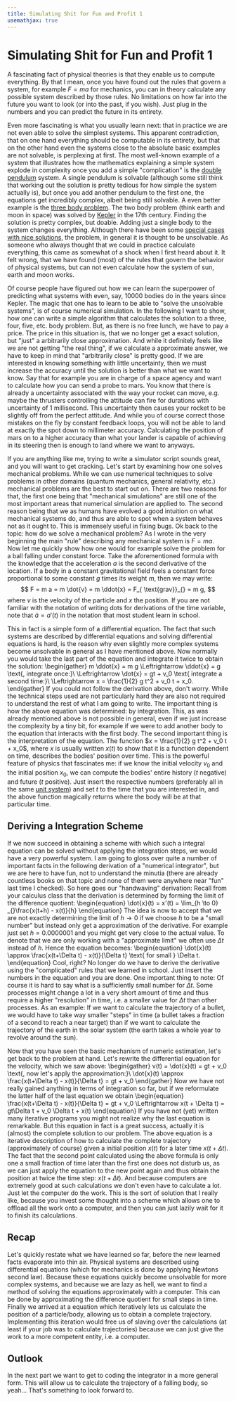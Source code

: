 ```yaml
---
title: Simulating Shit for Fun and Profit 1
usemathjax: true
---
```


# Simulating Shit for Fun and Profit 1

A fascinating fact of physical theories is that they enable us to compute everything.
By that I mean, once you have found out the rules that govern a system, for example $F = ma$ for mechanics, you can in theory calculate any possible system described by those rules.
No limitations on how far into the future you want to look (or into the past, if you wish).
Just plug in the numbers and you can predict the future in its entirety.

Even more fascinating is what you usually learn next: that in practice we are not even able to solve the simplest systems.
This apparent contradiction, that on one hand everything should be computable in its entirety, but that on the other hand even the systems close to the absolute basic examples are not solvable, is perplexing at first.
The most well-known example of a system that illustrates how the mathematics explaining a simple system explode in complexity once you add a simple "complication" is the [double pendulum](https://en.wikipedia.org/wiki/Double_pendulum) system.
A single pendulum is solvable (although some still think that working out the solution is pretty tedious for how simple the system actually is), but once you add another pendulum to the first one, the equations get incredibly complex, albeit being still solvable.
A even better example is the [three body problem](https://en.wikipedia.org/wiki/Three-body_problem).
The two body problem (think earth and moon in space) was solved by [Kepler](https://en.wikipedia.org/wiki/Johannes_Kepler) in the 17th century.
Finding the solution is pretty complex, but doable.
Adding just a single body to the system changes everything.
Although there have been some [special cases with nice solutions](https://en.wikipedia.org/wiki/Three-body_problem#Special-case_solutions), the problem, in general it is thought to be unsolvable.
As someone who always thought that we could in practice calculate everything, this came as somewhat of a shock when I first heard about it.
It felt wrong, that we have found (most) of the rules that govern the behavior of physical systems, but can not even calculate how the system of sun, earth and moon works.

Of course people have figured out how we can learn the superpower of predicting what systems with even, say, 10000 bodies do in the years since Kepler.
The magic that one has to learn to be able to "solve the unsolvable systems", is of course numerical simulation.
In the following I want to show, how one can write a simple algorithm that calculates the solution to a three, four, five, etc. body problem.
But, as there is no free lunch, we have to pay a price.
The price in this situation is, that we no longer get a exact solution, but "just" a arbitrarily close approximation.
And while it definitely feels like we are not getting "the real thing", if we calculate a approximate answer, we have to keep in mind that "arbitrarily close" is pretty good.
If we are interested in knowing something with little uncertainty, then we must increase the accuracy until the solution is better than what we want to know.
Say that for example you are in charge of a space agency and want to calculate how you can send a probe to mars. 
You know that there is already a uncertainty associated with the way your rocket can move, e.g. maybe the thrusters controlling the attitude can fire for durations with uncertainty of 1 millisecond.
This uncertainty then causes your rocket to be slightly off from the perfect attitude.
And while you of course correct those mistakes on the fly by constant feedback loops, you will not be able to land at exactly the spot down to millimeter accuracy.
Calculating the position of mars on to a higher accuracy than what your lander is capable of achieving in its steering then is enough to land where we want to anyways.

If you are anything like me, trying to write a simulator script sounds great, and you will want to get cracking.
Let's start by examining how one solves mechanical problems.
While we can use numerical techniques to solve problems in other domains (quantum mechanics, general relativity, etc.) mechanical problems are the best to start out on.
There are two reasons for that, the first one being that "mechanical simulations" are still one of the most important areas that numerical simulation are applied to.
The second reason being that we as humans have evolved a good intuition on what mechanical systems do, and thus are able to spot when a system behaves not as it ought to.
This is immensely useful in fixing bugs.
Ok back to the topic: how do we solve a mechanical problem?
As I wrote in the very beginning the main "rule" describing any mechanical system is $F = ma$.
Now let me quickly show how one would for example solve the problem for a ball falling under constant force.
Take the aforementioned formula with the knowledge that the acceleration $a$ is the second derivative of the location.
If a body in a constant gravitational field feels a constant force proportional to some constant $g$ times its weight $m$, then we may write:
$$
F = m a = m \dot{v} = m \ddot{x} = F_{ \text{grav}}_{} = m g,
$$
where $v$ is the velocity of the particle and $x$ the position.
If you are not familiar with the notation of writing dots for derivations of the time variable, note that $\dot{a} = a'(t)$ in the notation that most student learn in school.

This in fact is a simple form of a differential equation.
The fact that such systems are described by differential equations and solving differential equations is hard, is the reason why even slightly more complex systems become unsolvable in general as I have mentioned above.
Now normally you would take the last part of the equation and integrate it twice to obtain the solution:
\begin{gather}
m \ddot{x} = m g \Leftrightarrow \ddot{x} = g \text{, integrate once:}\\
\Leftrightarrow \dot{x} = gt + v_0 \text{ integrate a second time:}\\
\Leftrightarrow x = \frac{1}{2} g t^2 + v_0 t + x_0.
\end{gather}
If you could not follow the derivation above, don't worry.
While the technical steps used are not particularly hard they are also not required to understand the rest of what I am going to write.
The important thing is how the above equation was determined: by integration.
This, as was already mentioned above is not possible in general, even if we just increase the complexity by a tiny bit, for example if we were to add another body to the equation that interacts with the first body.
The second important thing is the interpretation of the equation.
The function $x = \frac{1}{2} g t^2 + v_0 t + x_0$, where $x$ is usually written $x(t)$ to show that it is a function dependent on time, describes the bodies' position over time.
This is the powerful feature of physics that fascinates me: if we know the initial velocity $v_0$ and the initial position $x_0$, we can compute the bodies' entire history ($t$ negative) and future ($t$ positive).
Just insert the respective numbers (preferably all in the same [unit system](https://en.wikipedia.org/wiki/International_System_of_Units)) and set $t$ to the time that you are interested in, and the above function magically returns where the body will be at that particular time.

## Deriving a Integration Scheme

If we now succeed in obtaining a scheme with which such a integral equation can be solved without applying the integration steps, we would have a very powerful system.
I am going to gloss over quite a number of important facts in the following derivation of a "numerical integrator", but we are here to have fun, not to understand the minutia (there are already countless books on that topic and none of them were anywhere near "fun" last time I checked).
So here goes our "handwaving" derivation:
Recall from your calculus class that the derivation is determined by forming the limit of the difference quotient:
\begin{equation}
\dot{x}(t) = x'(t) = \lim_{h \to 0} _{}\frac{x(t+h) - x(t)}{h}
\end{equation}
The idea is now to accept that we are not exactly determining the limit of $h\to 0$ if we choose $h$ to be a "small number" but instead only get a approximation of the derivative.
For example just set $h = 0.0000001$ and you might get very close to the actual value.
To denote that we are only working with a "approximate limit" we often use $\Delta t$ instead of $h$.
Hence the equation becomes:
\begin{equation}
\dot{x}(t) \approx \frac{x(t+\Delta t) - x(t)}{\Delta t} \text{ for small } \Delta t.
\end{equation}
Cool, right?
No longer do we have to derive the derivative using the "complicated" rules that we learned in school.
Just insert the numbers in the equation and you are done.
One important thing to note: Of course it is hard to say what is a sufficiently small number for $\Delta t$.
Some processes might change a lot in a very short amount of time and thus require a higher "resolution" in time, i.e. a smaller value for $\Delta t$ than other processes.
As an example: If we want to calculate the trajectory of a bullet, we would have to take way smaller "steps" in time (a bullet takes a fraction of a second to reach a near target) than if we want to calculate the trajectory of the earth in the solar system (the earth takes a whole year to revolve around the sun).

Now that you have seen the basic mechanism of numeric estimation, let's get back to the problem at hand.
Let's rewrite the differential equation for the velocity, which we saw above:
\begin{gather}
v(t) = \dot{x}(t) = gt + v_0 \text{, now let's apply the approximation:}\\
\dot{x}(t) \approx \frac{x(t+\Delta t) - x(t)}{\Delta t} = gt + v_0
\end{gather}
Now we have not really gained anything in terms of integration so far, but if we reformulate the latter half of the last equation we obtain
\begin{equation}
\frac{x(t+\Delta t) - x(t)}{\Delta t} = gt + v_0 \Leftrightarrow x(t + \Delta t) = gt\Delta t + v_0 \Delta t + x(t)
\end{equation}
If you have not (yet) written many iterative programs you might not realize why the last equation is remarkable.
But this equation in fact is a great success, actually it is (almost) the complete solution to our problem.
The above equation is a iterative description of how to calculate the complete trajectory (approximately of course) given a initial position $x(t)$ for a later time $x(t+\Delta t)$.
The fact that the second point calculated using the above formula is only one a small fraction of time later than the first one does not disturb us, as we can just apply the equation to the new point again and thus obtain the position at twice the time step: $x(t + \Delta t)$.
And because computers are extremely good at such calculations we don't even have to calculate a lot.
Just let the computer do the work.
This is the sort of solution that I really like, because you invest some thought into a scheme which allows one to offload all the work onto a computer, and then you can just lazily wait for it to finish its calculations.

## Recap
Let's quickly restate what we have learned so far, before the new learned facts evaporate into thin air.
Physical systems are described using differential equations (which for mechanics is done by applying Newtons second law).
Because these equations quickly become unsolvable for more complex systems, and because we are lazy as hell, we want to find a method of solving the equations approximately with a computer.
This can be done by approximating the difference quotient for small steps in time.
Finally we arrived at a equation which iteratively lets us calculate the position of a particle/body, allowing us to obtain a complete trajectory.
Implementing this iteration would free us of slaving over the calculations (at least if your job was to calculate trajectories) because we can just give the work to a more competent entity, i.e. a computer.

## Outlook
In the next part we want to get to coding the integrator in a more general form.
This will allow us to calculate the trajectory of a falling body, so yeah... That's something to look forward to.
